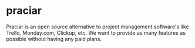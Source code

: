 # praciar

Praciar is an open source alternative to project management software's like Trello, Monday.com, Clickup, etc. We want to provide as many features as possible without having any paid plans. 

